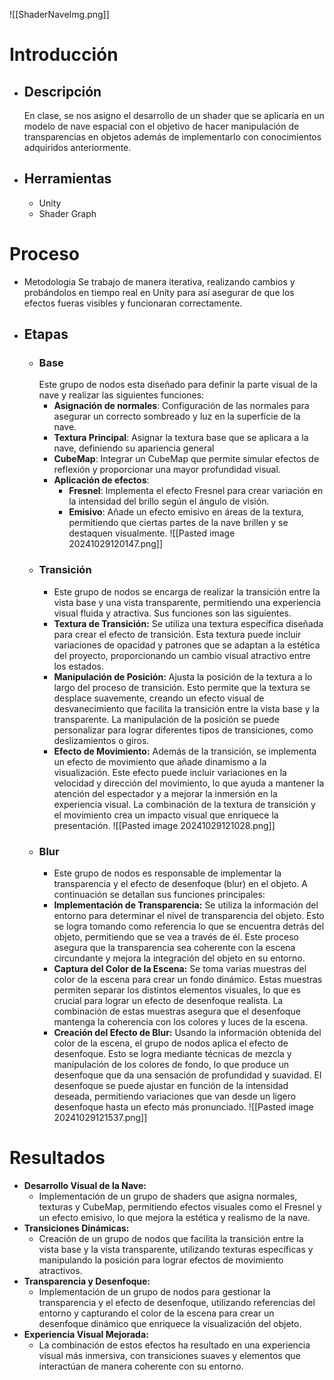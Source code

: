 ![[ShaderNaveImg.png]]
# Introducción 
- ## Descripción 
	En clase, se nos asigno el desarrollo de un shader que se aplicaría en un modelo de nave espacial con el objetivo de hacer manipulación de transparencias en objetos además de implementarlo con conocimientos adquiridos anteriormente.  
- ## Herramientas
	- Unity
	- Shader Graph

# Proceso
- Metodologia
	Se trabajo de manera iterativa, realizando cambios y probándolos en tiempo real en Unity para así asegurar de que los efectos fueras visibles y funcionaran correctamente.
- ## Etapas
	- ### Base
		Este grupo de nodos esta diseñado para definir la parte visual de la nave y realizar las siguientes funciones:
		- **Asignación de normales**: Configuración de las normales para asegurar un correcto sombreado y luz en la superficie de la nave.
		- **Textura Principal**: Asignar la textura base que se aplicara a la nave, definiendo su apariencia general
		- **CubeMap**: Integrar un CubeMap que permite simular efectos de reflexión y proporcionar una mayor profundidad visual.
		- **Aplicación de efectos**: 
			- **Fresnel**: Implementa el efecto Fresnel para crear variación en la intensidad del brillo según el ángulo de visión.
			- **Emisivo**: Añade un efecto emisivo en áreas de la textura, permitiendo que ciertas partes de la nave brillen y se destaquen visualmente.
		![[Pasted image 20241029120147.png]]
	- ### Transición 
		- Este grupo de nodos se encarga de realizar la transición entre la vista base y una vista transparente, permitiendo una experiencia visual fluida y atractiva. Sus funciones son las siguientes.
		- **Textura de Transición:** Se utiliza una textura específica diseñada para crear el efecto de transición. Esta textura puede incluir variaciones de opacidad y patrones que se adaptan a la estética del proyecto, proporcionando un cambio visual atractivo entre los estados.
		- **Manipulación de Posición:** Ajusta la posición de la textura a lo largo del proceso de transición. Esto permite que la textura se desplace suavemente, creando un efecto visual de desvanecimiento que facilita la transición entre la vista base y la transparente. La manipulación de la posición se puede personalizar para lograr diferentes tipos de transiciones, como deslizamientos o giros.
		- **Efecto de Movimiento:** Además de la transición, se implementa un efecto de movimiento que añade dinamismo a la visualización. Este efecto puede incluir variaciones en la velocidad y dirección del movimiento, lo que ayuda a mantener la atención del espectador y a mejorar la inmersión en la experiencia visual. La combinación de la textura de transición y el movimiento crea un impacto visual que enriquece la presentación.
		![[Pasted image 20241029121028.png]]
	- ### Blur
		- Este grupo de nodos es responsable de implementar la transparencia y el efecto de desenfoque (blur) en el objeto. A continuación se detallan sus funciones principales:
		-  **Implementación de Transparencia:** Se utiliza la información del entorno para determinar el nivel de transparencia del objeto. Esto se logra tomando como referencia lo que se encuentra detrás del objeto, permitiendo que se vea a través de él. Este proceso asegura que la transparencia sea coherente con la escena circundante y mejora la integración del objeto en su entorno.
		-  **Captura del Color de la Escena:** Se toma varias muestras del color de la escena para crear un fondo dinámico. Estas muestras permiten separar los distintos elementos visuales, lo que es crucial para lograr un efecto de desenfoque realista. La combinación de estas muestras asegura que el desenfoque mantenga la coherencia con los colores y luces de la escena.
		- **Creación del Efecto de Blur:** Usando la información obtenida del color de la escena, el grupo de nodos aplica el efecto de desenfoque. Esto se logra mediante técnicas de mezcla y manipulación de los colores de fondo, lo que produce un desenfoque que da una sensación de profundidad y suavidad. El desenfoque se puede ajustar en función de la intensidad deseada, permitiendo variaciones que van desde un ligero desenfoque hasta un efecto más pronunciado.
		![[Pasted image 20241029121537.png]]
# Resultados
- **Desarrollo Visual de la Nave:**
    - Implementación de un grupo de shaders que asigna normales, texturas y CubeMap, permitiendo efectos visuales como el Fresnel y un efecto emisivo, lo que mejora la estética y realismo de la nave.
- **Transiciones Dinámicas:**
    - Creación de un grupo de nodos que facilita la transición entre la vista base y la vista transparente, utilizando texturas específicas y manipulando la posición para lograr efectos de movimiento atractivos.
- **Transparencia y Desenfoque:**
    - Implementación de un grupo de nodos para gestionar la transparencia y el efecto de desenfoque, utilizando referencias del entorno y capturando el color de la escena para crear un desenfoque dinámico que enriquece la visualización del objeto.
- **Experiencia Visual Mejorada:**
    - La combinación de estos efectos ha resultado en una experiencia visual más inmersiva, con transiciones suaves y elementos que interactúan de manera coherente con su entorno.